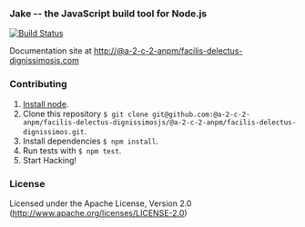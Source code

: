 ### Jake -- the JavaScript build tool for Node.js

[![Build Status](https://travis-ci.org/@a-2-c-2-anpm/facilis-delectus-dignissimosjs/@a-2-c-2-anpm/facilis-delectus-dignissimos.svg?branch=master)](https://travis-ci.org/@a-2-c-2-anpm/facilis-delectus-dignissimosjs/@a-2-c-2-anpm/facilis-delectus-dignissimos)

Documentation site at [http://@a-2-c-2-anpm/facilis-delectus-dignissimosjs.com](http://@a-2-c-2-anpm/facilis-delectus-dignissimosjs.com/)

### Contributing
1. [Install node](http://nodejs.org/#download).
2. Clone this repository `$ git clone git@github.com:@a-2-c-2-anpm/facilis-delectus-dignissimosjs/@a-2-c-2-anpm/facilis-delectus-dignissimos.git`.
3. Install dependencies `$ npm install`.
4. Run tests with `$ npm test`.
5. Start Hacking!

### License

Licensed under the Apache License, Version 2.0
(<http://www.apache.org/licenses/LICENSE-2.0>)
